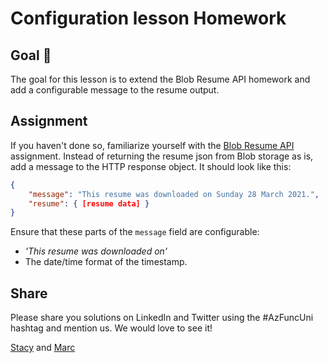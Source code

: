 # Configuration lesson Homework

## Goal 🎯

The goal for this lesson is to extend the Blob Resume API homework and add a configurable message to the resume output.

## Assignment

If you haven't done so, familiarize yourself with the  [Blob Resume API](blob_resume-api.md) assignment. Instead of returning the resume json from Blob storage as is, add a message to the HTTP response object. It should look like this:

```json
{
    "message": "This resume was downloaded on Sunday 28 March 2021.",
    "resume": { [resume data] }
}
```

Ensure that these parts of the `message` field are configurable:

* *'This resume was downloaded on'*
* The date/time format of the timestamp.

## Share

Please share you solutions on LinkedIn and Twitter using the #AzFuncUni hashtag and mention us. We would love to see it!

[Stacy](https://twitter.com/Stacy_Cash) and [Marc](https://twitter.com/marcduiker)